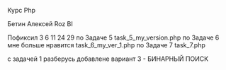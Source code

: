 Курс Php

Бетин Алексей
Roz BI

Пофиксил
3 6 11 24 29
по Задаче 5  task_5_my_version.php
по Задаче 6  мне больше нравится task_6_my_ver_1.php
по Задаче 7  task_7.php

с задачей 1 разберусь добавлене вариант 3 - БИНАРНЫЙ ПОИСК
